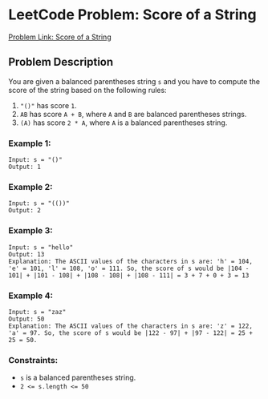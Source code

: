 # LeetCode Problem: Score of a String

[Problem Link: Score of a String](https://leetcode.com/problems/score-of-a-string/)

## Problem Description

You are given a balanced parentheses string `s` and you have to compute the score of the string based on the following rules:

1. `"()"` has score `1`.
2. `AB` has score `A + B`, where `A` and `B` are balanced parentheses strings.
3. `(A)` has score `2 * A`, where `A` is a balanced parentheses string.

### Example 1:
```
Input: s = "()" 
Output: 1
```

### Example 2:
```
Input: s = "(())" 
Output: 2
```
### Example 3:
```
Input: s = "hello"
Output: 13
Explanation: The ASCII values of the characters in s are: 'h' = 104, 'e' = 101, 'l' = 108, 'o' = 111. So, the score of s would be |104 - 101| + |101 - 108| + |108 - 108| + |108 - 111| = 3 + 7 + 0 + 3 = 13
  ```
  
### Example 4:
```
Input: s = "zaz"
Output: 50
Explanation: The ASCII values of the characters in s are: 'z' = 122, 'a' = 97. So, the score of s would be |122 - 97| + |97 - 122| = 25 + 25 = 50.
```

### Constraints:

- `s` is a balanced parentheses string.
- `2 <= s.length <= 50`
